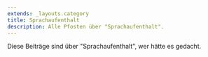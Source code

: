 ```yaml
---
extends: _layouts.category
title: Sprachaufenthalt
description: Alle Pfosten über "Sprachaufenthalt".
---
```

          
Diese Beiträge sind über "Sprachaufenthalt", wer hätte es gedacht.
          